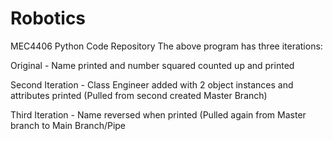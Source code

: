 # Robotics
MEC4406 Python Code Repository
The above program has three iterations:

Original - Name printed and number squared counted up and printed

Second Iteration - Class Engineer added with 2 object instances and attributes printed (Pulled from second created Master Branch)

Third Iteration - Name reversed when printed (Pulled again from Master branch to Main Branch/Pipe
